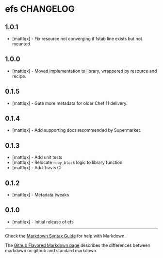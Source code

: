 # efs CHANGELOG

## 1.0.1
- [mattlqx] - Fix resource not converging if fstab line exists but not mounted.

## 1.0.0
- [mattlqx] - Moved implementation to library, wrappered by resource and recipe.

## 0.1.5
- [mattlqx] - Gate more metadata for older Chef 11 delivery.

## 0.1.4
- [mattlqx] - Add supporting docs recommended by Supermarket.

## 0.1.3
- [mattlqx] - Add unit tests
- [mattlqx] - Relocate `ruby_block` logic to library function
- [mattlqx] - Add Travis CI

## 0.1.2
- [mattlqx] - Metadata tweaks

## 0.1.0
- [mattlqx] - Initial release of efs

- - -
Check the [Markdown Syntax Guide](http://daringfireball.net/projects/markdown/syntax) for help with Markdown.

The [Github Flavored Markdown page](http://github.github.com/github-flavored-markdown/) describes the differences between markdown on github and standard markdown.
